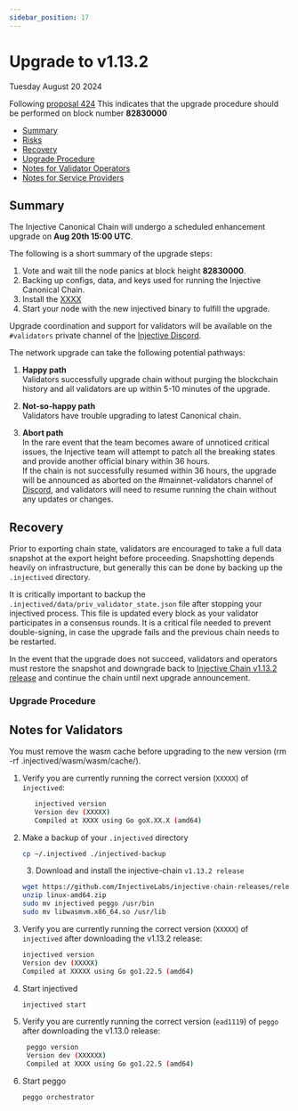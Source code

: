 ```yaml
---
sidebar_position: 17
---
```

   
# Upgrade to v1.13.2
Tuesday August 20 2024

Following [proposal 424](https://hub.injective.network/proposal/424/)
This indicates that the upgrade procedure should be performed on block number **82830000**

  - [Summary](#summary)
  - [Risks](#risks)
  - [Recovery](#recovery)
  - [Upgrade Procedure](#upgrade-procedure)
  - [Notes for Validator Operators](##notes-for-validator-operators)
  - [Notes for Service Providers](##notes-for-DEX-relayer-providers)

## Summary
The Injective Canonical Chain will undergo a scheduled enhancement upgrade on **Aug 20th 15:00 UTC**.

The following is a short summary of the upgrade steps:

1. Vote and wait till the node panics at block height **82830000**.
2. Backing up configs, data, and keys used for running the Injective Canonical Chain.
3. Install the [XXXX](https://github.com/InjectiveLabs/injective-chain-releases/releases/tag/v1.13.2-XXXX)
4. Start your node with the new injectived binary to fulfill the upgrade.

Upgrade coordination and support for validators will be available on the `#validators` private channel of the [Injective Discord](https://discord.gg/injective).

The network upgrade can take the following potential pathways:
1. **Happy path**  
Validators successfully upgrade chain without purging the blockchain history and all validators are up within 5-10 minutes of the upgrade.

2. **Not-so-happy path**  
Validators have trouble upgrading to latest Canonical chain.

3. **Abort path**  
In the rare event that the team becomes aware of unnoticed critical issues, the Injective team will attempt to patch all the breaking states and provide another official binary within 36 hours.  
If the chain is not successfully resumed within 36 hours, the upgrade will be announced as aborted on the #mainnet-validators channel of [Discord](https://discord.gg/injective), and validators will need to resume running the chain without any updates or changes.

## Recovery

Prior to exporting chain state, validators are encouraged to take a full data snapshot at the export height before proceeding. Snapshotting depends heavily on infrastructure, but generally this can be done by backing up the `.injectived` directory.

It is critically important to backup the `.injectived/data/priv_validator_state.json` file after stopping your injectived process. This file is updated every block as your validator participates in a consensus rounds. It is a critical file needed to prevent double-signing, in case the upgrade fails and the previous chain needs to be restarted.

In the event that the upgrade does not succeed, validators and operators must restore the snapshot and downgrade back to [Injective Chain v1.13.2 release](https://github.com/InjectiveLabs/injective-chain-releases/releases/tag/v1.13.2-XXXX) and continue the chain until next upgrade announcement.

### Upgrade Procedure

## Notes for Validators

You must remove the wasm cache before upgrading to the new version (rm -rf .injectived/wasm/wasm/cache/).

1. Verify you are currently running the correct version (`XXXXX`) of `injectived`:
   ```bash
      injectived version
      Version dev (XXXXX)
      Compiled at XXXX using Go goX.XX.X (amd64)
   ```

2. Make a backup of your `.injectived` directory
    ```bash
    cp ~/.injectived ./injectived-backup
    ```

   3. Download and install the injective-chain `v1.13.2 release`
   ```bash
   wget https://github.com/InjectiveLabs/injective-chain-releases/releases/download/v1.13.2-1723753267/linux-amd64.zip
   unzip linux-amd64.zip
   sudo mv injectived peggo /usr/bin
   sudo mv libwasmvm.x86_64.so /usr/lib
   ```

4. Verify you are currently running the correct version (`XXXXX`) of `injectived` after downloading the v1.13.2 release:
    ```bash
   injectived version
   Version dev (XXXXX)
   Compiled at XXXXX using Go go1.22.5 (amd64)
   ```

5. Start injectived
    ```bash
   injectived start
   ```
6. Verify you are currently running the correct version (`ead1119`) of `peggo` after downloading the v1.13.0 release:
   ```bash
    peggo version
    Version dev (XXXXXX)
    Compiled at XXXX using Go go1.22.5 (amd64)
   ```
8. Start peggo
   ```bash
   peggo orchestrator
   ```   
